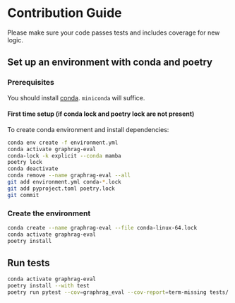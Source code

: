 # Contribution Guide

Please make sure your code passes tests and includes coverage for new logic.

## Set up an environment with conda and poetry

### Prerequisites

You should install [conda](https://docs.conda.io/projects/conda/en/latest/user-guide/install/index.html). `miniconda`
will suffice.

#### First time setup (if conda lock and poetry lock are not present)

To create conda environment and install dependencies:

```bash
conda env create -f environment.yml
conda activate graphrag-eval
conda-lock -k explicit --conda mamba
poetry lock
conda deactivate
conda remove --name graphrag-eval --all
git add environment.yml conda-*.lock
git add pyproject.toml poetry.lock
git commit
```

### Create the environment

```bash
conda create --name graphrag-eval --file conda-linux-64.lock
conda activate graphrag-eval
poetry install
```

## Run tests

```sh
conda activate graphrag-eval
poetry install --with test
poetry run pytest --cov=graphrag_eval --cov-report=term-missing tests/
```
